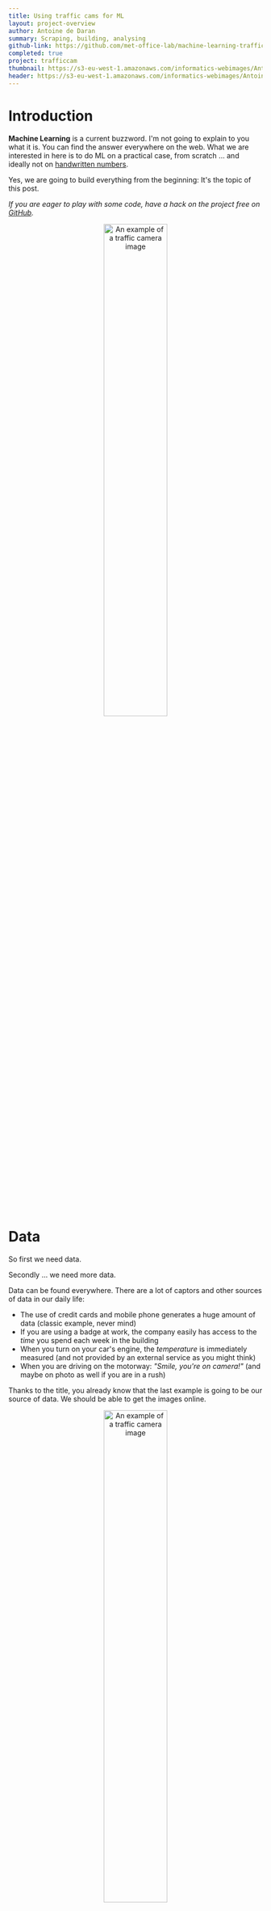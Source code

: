 ```yaml
---
title: Using traffic cams for ML
layout: project-overview
author: Antoine de Daran
summary: Scraping, building, analysing
github-link: https://github.com/met-office-lab/machine-learning-traffic-cams
completed: true
project: trafficcam
thumbnail: https://s3-eu-west-1.amazonaws.com/informatics-webimages/Antoine%27s+image/thumbnail_using-traffic-cams-to-do-ml.png
header: https://s3-eu-west-1.amazonaws.com/informatics-webimages/Antoine%27s+image/header_using-traffic-cams-to-do-ml.png
---
```


# Introduction
**Machine Learning** is a current buzzword. I'm not going to explain to you what it is. You can find the answer everywhere on the web. What we are interested in here is to do ML on a practical case, from scratch ... and ideally not on [handwritten numbers](https://www.tensorflow.org/versions/r0.11/tutorials/mnist/beginners/index.html).

Yes, we are going to build everything from the beginning: It's the topic of this post.

*If you are eager to play with some code, have a hack on the project free on [GitHub](https://github.com/met-office-lab/machine-learning-traffic-cams).*

<p style="text-align:center"><img src="https://s3-eu-west-1.amazonaws.com/informatics-webimages/Antoine%27s+image/trafficcam.gif" alt="An example of a traffic camera image" width="50%" height="50%"></p>

# Data
So first we need data.

Secondly ... we need more data.

Data can be found everywhere. There are a lot of captors and other sources of data in our daily life:

* The use of credit cards and mobile phone generates a huge amount of data (classic example, never mind)
* If you are using a badge at work, the company easily has access to the *time* you spend each week in the building
* When you turn on your car's engine, the *temperature* is immediately measured (and not provided by an external service as you might think)
* When you are driving on the motorway: *"Smile, you're on camera!"* (and maybe on photo as well if you are in a rush)

Thanks to the title, you already know that the last example is going to be our source of data. We should be able to get the images online.

<p style="text-align:center"><img src="https://s3-eu-west-1.amazonaws.com/informatics-webimages/Antoine%27s+image/TL-405969_2016-08-10T09-26-34.417Z.jpg" alt="An example of a traffic camera image" width="50%" height="50%"></p>
<cite><center><strong>An example of a traffic camera image</strong></center></cite>

On every image, as a human, you can easily say if it's rainy, cloudy, sunny or snowy. The luminosity and all the colours also give you  information about when the image has been taken, for instance.

Basically, we want to train the machine to recognise the weather. *Snow* is the hardest weather to forecast because it depends on small differences of pressure, temperature and heights of clouds. With images, we won't look for the sky only. To know if it's snowy, it's easier to look at the floor. The amount of white could give you the answer and characterise the snowy weather.

### Image acquisition: How? Where? When? Looking for a good API ...
How to automatically get the images? And where? That was the first issue of this project.

After a quick walk through on [Traffic England](http://www.trafficengland.com/), the traffic cam images seem to respect the same modele. It's quite convenient for us, we don't need to make the images uniform. Uniformity is essential to do ML or any images analyses because you cannot compare two items that are not homogenous.

[Exelis’ Helios](https://helios.earth/) Weather Platform's has been the open data API I used. For this back end problem, I chose JavaScript and the [Node.js](https://nodejs.org/en/) environment.

![Helios](https://s3-eu-west-1.amazonaws.com/informatics-webimages/Antoine%27s+image/HeliosAPI.png)
<cite><center><strong>Here is the map of the cam on Helios API</strong></center></cite>

Each camera has a unique URL and an identification number, which is readable in the URL.  Scrapping begins. With this [script](https://github.com/met-office-lab/machine-learning-traffic-cams/blob/master/src/scrapingURL/js/scrapingURL.js) you can create a csv file of all the camera [URLs](https://github.com/met-office-lab/machine-learning-traffic-cams/blob/master/resources/webcams.csv) available in UK on the API. Being aware of all the problems of authorisations and keys on each platform, you can scrape the images and store it on an AWS S3 bucket. Code [here](https://github.com/met-office-lab/machine-learning-traffic-cams/blob/master/src/index.js).

![csv](https://s3-eu-west-1.amazonaws.com/informatics-webimages/Antoine%27s+image/csvPicture.png)
<cite><center><strong>Inside the red box, the camera Id</strong></center></cite>

Because we always want to have more data to analyse, I decided to scrape images every day. Hopefully, this GitHub [project](https://github.com/ncb000gt/node-cron) makes cron job easier to run in Node.js environment. You just have to take into account the refreshing time of cams.

`Cron job using node-cron`

        new CronJob('* * * * * *', function() {
            go()
        }, null, true, 'Europe/London')

<cite><center><strong>The <em>go</em> function is my main</strong></center></cite>

### Enough to teach the machine?
When we are going to teach the weather on an image to our computer, we need to have the answer. And we are not going to observe every images to get it. So *No*, it's not enough. It's time to acquire metadata for our images!

Thanks to [datapoint-js](https://github.com/jacobtomlinson/datapoint-js), [Met Office](http://www.metoffice.gov.uk/datapoint)'s observations are available. Lets scrape daily forecasts where our cameras are at the same time we scrape the images.

Using an AWS DynamoDB table to store our weather items, we must be sure they are unique. To do so, we need a primary key and a sort key. I chose the camera ID as the primary key. For the sort key, the scraping time makes each item unique.

![DynamoDB](https://s3-eu-west-1.amazonaws.com/informatics-webimages/Antoine%27s+image/DBtables.png)
<cite><center><strong>Our items store on a DynamoDB table</strong></center></cite>

# Processing
According to me, **Python** is more appropriate than **JS** to do statistics. The [CADL](https://github.com/pkmital/CADL) project on GitHub has been really helpful for the beginner in ML I am. That's why I use [TensorFlow](https://www.tensorflow.org/) in my [Jupyter Notebook](http://jupyter.readthedocs.io/en/latest/install.html) to begin the processing.

Using 100 traffic images, the [session-1](https://github.com/pkmital/CADL/blob/master/session-1/session-1.ipynb) already gave interesting results.

<p style="text-align:center"><img src="https://s3-eu-west-1.amazonaws.com/informatics-webimages/Antoine%27s+image/thumbnail_using-traffic-cams-to-do-ml.png" alt="Dataset of images." width="70%" height="70%"></p>
<cite><center><strong>Here is the dataset I use</strong></center></cite>

Basically, we consider each image as an array of RGB component. So the size of our dataset follows this form: **N**x**H**x**W**x**C**:

* **N** is the number of image in your dataset, so here *100*.
* **H** is the height of an image, it's *100* pixels for every images.
* **W** is the width: *100* as well.
* **C** is a *3D array* of RGB component.

For instance `(0, 0, 99, 2)` refer to the *blue component* of the *top right* pixel of the *first* image of our dataset (in Python, the first index of lists and arrays is **0**). Furthermore, if:

* `(0, 99, 0, 0) = 0`
* `(0, 99, 0, 1) = 255`
* `(0, 99, 0, 2) = 255`

That means that the colour of our present working pixel is **Cyan**.

Knowing that, we can calculate classic mathematical elements as:

* The mean image: it shows you the frame of all images. We can recognise the road, green elements on each side of it and a grey area in the bottom: that's the sky.

<p style="text-align:center"><img src="https://s3-eu-west-1.amazonaws.com/informatics-webimages/Antoine%27s+image/mean.png" alt="Mean image for the current dataset." width="50%" height="50%"></p>
<cite><center><strong>Mean image for the previous dataset</strong></center></cite>

* The standard deviation image that tells you where the more likely changes are going to append in your dataset comparing to the mean.

<p style="text-align:center"><img src="https://s3-eu-west-1.amazonaws.com/informatics-webimages/Antoine%27s+image/std.png" alt="Standard deviation image for the current dataset." width="50%" height="50%"></p>
<cite><center><strong>Standard deviation image for the previous dataset</strong></center></cite>

* Then, based on the previous results, we can calculate the normalised dataset.

<p style="text-align:center"><img src="https://s3-eu-west-1.amazonaws.com/informatics-webimages/Antoine%27s+image/datasetNormalize.png" alt="The normalised dataset" width="50%" height="50%"></p>
<cite><center><strong>The normalised dataset</strong></center></cite>

All of those operations are defined in the *graph* of our neural network. It's when we are going to open a session that they are going to be run.

I am going to let you train your programm on your own ... because I am working on it at the moment!

# Next step
Configuring Lambda function on AWS would avoid you to run the cron job on your own machine. It would handle bigger files and allow you to scrape at anytime and anywhere.

Have a look on [kappa](https://github.com/garnaat/kappa) if you are as lazy as me. It's a command line tool that makes deployment, updating and test functions easier to set up. Now let's go to work!